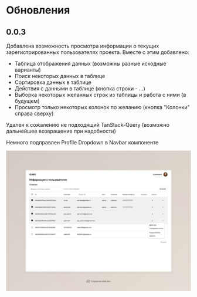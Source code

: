 # Обновления

## 0.0.3

Добавлена возможность просмотра информации о текущих зарегистрированных пользователях проекта.
Вместе с этим добавлено:
- Таблица отображения данных (возможны разные исходные варианты)
- Поиск некоторых данных в таблице
- Сортировка данных в таблице
- Действия с данными в таблице (кнопка строки - ...)
- Выборка некоторых желанных строк из таблицы и работа с ними (в будущем)
- Просмотр только некоторых колонок по желанию (кнопка "Колонки" справа сверху)

Удален к сожалению не подходящий TanStack-Query (возможно дальнейшее возвращение при надобности)

Немного подправлен Profile Dropdown в Navbar компоненте 

![](../docs/img/users.png)